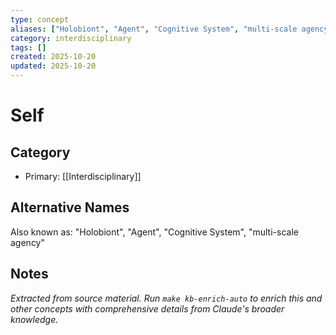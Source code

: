 ```yaml
---
type: concept
aliases: ["Holobiont", "Agent", "Cognitive System", "multi-scale agency"]
category: interdisciplinary
tags: []
created: 2025-10-20
updated: 2025-10-20
---
```


# Self

## Category

- Primary: [[Interdisciplinary]]

## Alternative Names

Also known as: "Holobiont", "Agent", "Cognitive System", "multi-scale agency"

## Notes

*Extracted from source material. Run `make kb-enrich-auto` to enrich this and other concepts with comprehensive details from Claude's broader knowledge.*
